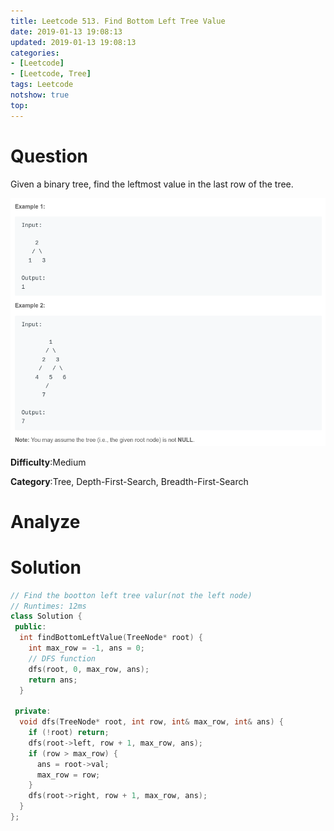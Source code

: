 ```yaml
---
title: Leetcode 513. Find Bottom Left Tree Value
date: 2019-01-13 19:08:13
updated: 2019-01-13 19:08:13
categories: 
- [Leetcode]
- [Leetcode, Tree]
tags: Leetcode
notshow: true
top:
---
```


# Question

Given a binary tree, find the leftmost value in the last row of the tree.

![](/images/in-post/2019-01-13-Leetcode-513-Find-Bottom-Left-Tree-Value/2019-01-13-19-09-07.png)

**Difficulty**:Medium

**Category**:Tree, Depth-First-Search, Breadth-First-Search

<!-- more -->

# Analyze

# Solution

```cpp
// Find the bootton left tree valur(not the left node)
// Runtimes: 12ms
class Solution {
 public:
  int findBottomLeftValue(TreeNode* root) {
    int max_row = -1, ans = 0;
    // DFS function
    dfs(root, 0, max_row, ans);
    return ans;
  }

 private:
  void dfs(TreeNode* root, int row, int& max_row, int& ans) {
    if (!root) return;
    dfs(root->left, row + 1, max_row, ans);
    if (row > max_row) {
      ans = root->val;
      max_row = row;
    }
    dfs(root->right, row + 1, max_row, ans);
  }
};
```


